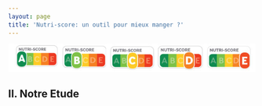 ```yaml
---
layout: page
title: 'Nutri-score: un outil pour mieux manger ?'
---
```


![screenshot](declinaison-logo-nutriscore.jpg)
## II. Notre Etude
